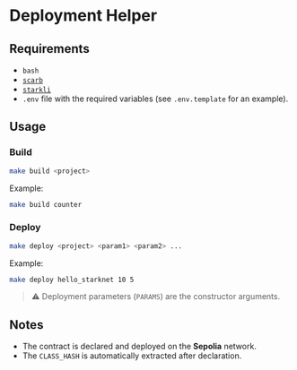 # Deployment Helper

## Requirements

- `bash`
- [`scarb`](https://docs.swmansion.com/scarb/)
- [`starkli`](https://book.starkli.dev/)
- `.env` file with the required variables (see `.env.template` for an example).

## Usage

### Build

```bash
make build <project>
```

Example:

```bash
make build counter
```

### Deploy

```bash
make deploy <project> <param1> <param2> ...
```

Example:

```bash
make deploy hello_starknet 10 5
```

> ⚠️ Deployment parameters (`PARAMS`) are the constructor arguments.

## Notes

- The contract is declared and deployed on the **Sepolia** network.
- The `CLASS_HASH` is automatically extracted after declaration.
